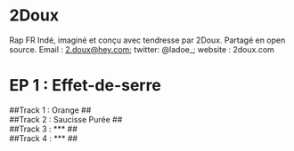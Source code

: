 # 2Doux #
Rap FR Indé, imaginé et conçu avec tendresse par 2Doux. Partagé en open source.
Email : 2.doux@hey.com; twitter: @ladoe_; website : 2doux.com

# EP 1 : Effet-de-serre #

##Track 1 : Orange ##  
##Track 2 : Saucisse Purée ##  
##Track 3 : *** ##  
##Track 4 : *** ##  


